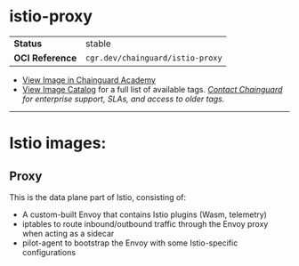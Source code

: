 <!--monopod:start-->
# istio-proxy
| | |
| - | - |
| **Status** | stable |
| **OCI Reference** | `cgr.dev/chainguard/istio-proxy` |


* [View Image in Chainguard Academy](https://edu.chainguard.dev/chainguard/chainguard-images/reference/istio-proxy/overview/)
* [View Image Catalog](https://console.enforce.dev/images/catalog) for a full list of available tags.
*[Contact Chainguard](https://www.chainguard.dev/chainguard-images) for enterprise support, SLAs, and access to older tags.*

---
<!--monopod:end-->

# Istio images:

## Proxy 
This is the data plane part of Istio, consisting of:
- A custom-built Envoy that contains Istio plugins (Wasm, telemetry)
- iptables to route inbound/outbound traffic through the Envoy proxy when acting as a sidecar
- pilot-agent to bootstrap the Envoy with some Istio-specific configurations
